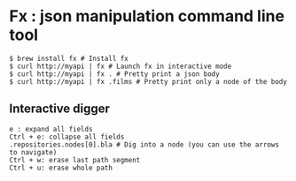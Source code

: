 # Fx : json manipulation command line tool

    $ brew install fx # Install fx
    $ curl http://myapi | fx # Launch fx in interactive mode
    $ curl http://myapi | fx . # Pretty print a json body
    $ curl http://myapi | fx .films # Pretty print only a node of the body

## Interactive digger

    e : expand all fields
    Ctrl + e: collapse all fields
    .repositories.nodes[0].bla # Dig into a node (you can use the arrows to navigate)
    Ctrl + w: erase last path segment
    Ctrl + u: erase whole path
